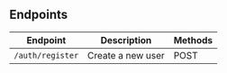 ## Endpoints
| Endpoint         | Description       | Methods |
|------------------|-------------------|---------|
| `/auth/register` | Create a new user | POST    |
